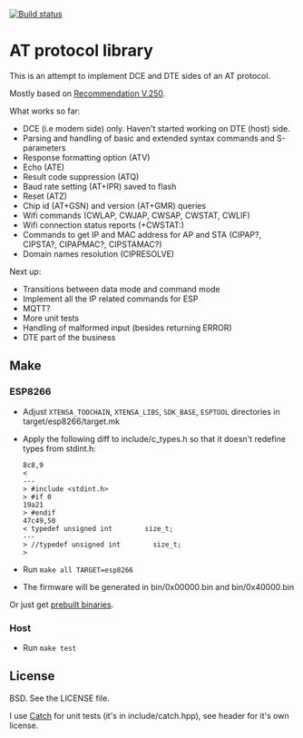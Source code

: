 [![Build status](http://img.shields.io/travis/igrr/atproto.svg)](https://travis-ci.org/igrr/atproto)

AT protocol library
===================

This is an attempt to implement DCE and DTE sides of an AT protocol.

Mostly based on [Recommendation V.250].

What works so far:
  - DCE (i.e modem side) only. Haven't started working on DTE (host) side.
  - Parsing and handling of basic and extended syntax commands and S-parameters
  - Response formatting option (ATV)
  - Echo (ATE)
  - Result code suppression (ATQ)
  - Baud rate setting (AT+IPR) saved to flash
  - Reset (ATZ)
  - Chip id (AT+GSN) and version (AT+GMR) queries
  - Wifi commands (CWLAP, CWJAP, CWSAP, CWSTAT, CWLIF)
  - Wifi connection status reports (+CWSTAT:)
  - Commands to get IP and MAC address for AP and STA (CIPAP?, CIPSTA?, CIPAPMAC?, CIPSTAMAC?)
  - Domain names resolution (CIPRESOLVE)

Next up:
  - Transitions between data mode and command mode
  - Implement all the IP related commands for ESP
  - MQTT?
  - More unit tests
  - Handling of malformed input (besides returning ERROR)
  - DTE part of the business

Make
----

### ESP8266

- Adjust `XTENSA_TOOCHAIN`, `XTENSA_LIBS`, `SDK_BASE`, `ESPTOOL` directories in target/esp8266/target.mk
- Apply the following diff to include/c_types.h so that it doesn't redefine types from stdint.h:

  ```
  8c8,9
  < 
  ---
  > #include <stdint.h>
  > #if 0
  19a21
  > #endif
  47c49,50
  < typedef unsigned int        size_t;
  ---
  > //typedef unsigned int        size_t;
  > 
  ```

- Run ```make all TARGET=esp8266```
- The firmware will be generated in bin/0x00000.bin and bin/0x40000.bin

Or just get [prebuilt binaries].

### Host
- Run ```make test```


License
-------

BSD. See the LICENSE file.

I use [Catch] for unit tests (it's in include/catch.hpp), see header for it's own license.

[Recommendation V.250]:https://www.itu.int/rec/T-REC-V.250-200307-I/en
[Catch]:https://github.com/philsquared/Catch
[prebuilt binaries]:http://th.igrr.me

